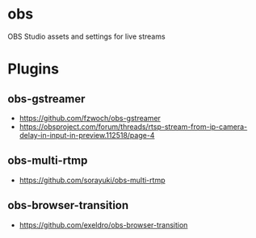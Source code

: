# obs
OBS Studio assets and settings for live streams


# Plugins

## obs-gstreamer

* https://github.com/fzwoch/obs-gstreamer
* https://obsproject.com/forum/threads/rtsp-stream-from-ip-camera-delay-in-input-in-preview.112518/page-4

## obs-multi-rtmp

* https://github.com/sorayuki/obs-multi-rtmp


## obs-browser-transition

* https://github.com/exeldro/obs-browser-transition
